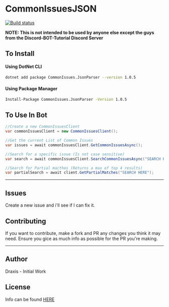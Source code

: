 # CommonIssuesJSON

[![Build status](https://img.shields.io/appveyor/ci/joelp53/commonissuesjson.svg?style=for-the-badge&logo=appveyor)](https://ci.appveyor.com/project/joelp53/commonissuesjson)

**NOTE: This is not intended to be used by anyone else except the guys from the Discord-BOT-Tutorial Discord Server**

## To Install

#### Using DotNet CLI

```bash
dotnet add package CommonIssues.JsonParser --version 1.0.5 
```

#### Using Package Manager

```bash
Install-Package CommonIssues.JsonParser -Version 1.0.5
```


## To Use In Bot

```cs
//Create a new CommonIssuesClient
var commonIssuesClient = new CommonIssuesClient();

//Get the current List of Common Issues
var issues = await commonIssuesClient.GetCommonIssuesAsync();

//Search for a specific issue (Is not case sensitive)
var search = await commonIssuesClient.SearchCommonIssuesAsync("SEARCH HERE");

//Search for Partial macthes (Returns a max of top 4 results)
var partialSearch = await client.GetPartialMatches("SEARCH HERE");
```

---

## Issues

Create a new issue and i'll see if I can fix it.

## Contributing

If you want to contribute, make a fork and PR any changes you think it may need. Ensure you gice as much info as possible for the PR you're making.

---

## Author

Draxis - Initial Work

## License

Info can be found [HERE](LICENSE)
